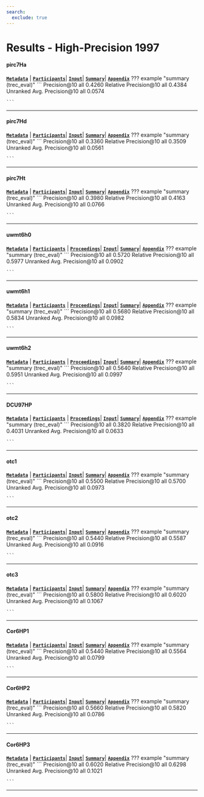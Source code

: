 ```yaml
---
search:
  exclude: true
---
```


# Results - High-Precision 1997 

#### pirc7Ha 
[**`Metadata`**](./runs.md#pirc7ha) | [**`Participants`**](./participants.md#cuny)| [**`Input`**](https://trec.nist.gov/results/trec6/trec6.results.input/tracks/high_prec/input.pirc7Ha.gz)| [**`Summary`**](https://trec.nist.gov/results/trec6/trec6.results.summary/tracks/high_prec/summary.pirc7Ha.gz)| [**`Appendix`**](https://trec.nist.gov/pubs/trec6/appendices/A/high-prec.runs.ps.gz)
??? example "summary (trec_eval)"
	```
	Precision@10				all	0.4260
	Relative Precision@10		all	0.4384
	Unranked Avg. Precision@10	all	0.0574

	```
---
#### pirc7Hd 
[**`Metadata`**](./runs.md#pirc7hd) | [**`Participants`**](./participants.md#cuny)| [**`Input`**](https://trec.nist.gov/results/trec6/trec6.results.input/tracks/high_prec/input.pirc7Hd.gz)| [**`Summary`**](https://trec.nist.gov/results/trec6/trec6.results.summary/tracks/high_prec/summary.pirc7Hd.gz)| [**`Appendix`**](https://trec.nist.gov/pubs/trec6/appendices/A/high-prec.runs.ps.gz)
??? example "summary (trec_eval)"
	```
	Precision@10				all	0.3360
	Relative Precision@10		all	0.3509
	Unranked Avg. Precision@10	all	0.0561

	```
---
#### pirc7Ht 
[**`Metadata`**](./runs.md#pirc7ht) | [**`Participants`**](./participants.md#cuny)| [**`Input`**](https://trec.nist.gov/results/trec6/trec6.results.input/tracks/high_prec/input.pirc7Ht.gz)| [**`Summary`**](https://trec.nist.gov/results/trec6/trec6.results.summary/tracks/high_prec/summary.pirc7Ht.gz)| [**`Appendix`**](https://trec.nist.gov/pubs/trec6/appendices/A/high-prec.runs.ps.gz)
??? example "summary (trec_eval)"
	```
	Precision@10				all	0.3980
	Relative Precision@10		all	0.4163
	Unranked Avg. Precision@10	all	0.0766

	```
---
#### uwmt6h0 
[**`Metadata`**](./runs.md#uwmt6h0) | [**`Participants`**](./participants.md#waterloo) | [**`Proceedings`**](./proceedings.md#passage-based-refinement-multitext-experiements-for-trec-6)| [**`Input`**](https://trec.nist.gov/results/trec6/trec6.results.input/tracks/high_prec/input.uwmt6h0.gz)| [**`Summary`**](https://trec.nist.gov/results/trec6/trec6.results.summary/tracks/high_prec/summary.uwmt6h0.gz)| [**`Appendix`**](https://trec.nist.gov/pubs/trec6/appendices/A/high-prec.runs.ps.gz)
??? example "summary (trec_eval)"
	```
	Precision@10				all	0.5720
	Relative Precision@10		all	0.5977
	Unranked Avg. Precision@10	all	0.0902

	```
---
#### uwmt6h1 
[**`Metadata`**](./runs.md#uwmt6h1) | [**`Participants`**](./participants.md#waterloo) | [**`Proceedings`**](./proceedings.md#passage-based-refinement-multitext-experiements-for-trec-6)| [**`Input`**](https://trec.nist.gov/results/trec6/trec6.results.input/tracks/high_prec/input.uwmt6h1.gz)| [**`Summary`**](https://trec.nist.gov/results/trec6/trec6.results.summary/tracks/high_prec/summary.uwmt6h1.gz)| [**`Appendix`**](https://trec.nist.gov/pubs/trec6/appendices/A/high-prec.runs.ps.gz)
??? example "summary (trec_eval)"
	```
	Precision@10				all	0.5680
	Relative Precision@10		all	0.5834
	Unranked Avg. Precision@10	all	0.0982

	```
---
#### uwmt6h2 
[**`Metadata`**](./runs.md#uwmt6h2) | [**`Participants`**](./participants.md#waterloo) | [**`Proceedings`**](./proceedings.md#passage-based-refinement-multitext-experiements-for-trec-6)| [**`Input`**](https://trec.nist.gov/results/trec6/trec6.results.input/tracks/high_prec/input.uwmt6h2.gz)| [**`Summary`**](https://trec.nist.gov/results/trec6/trec6.results.summary/tracks/high_prec/summary.uwmt6h2.gz)| [**`Appendix`**](https://trec.nist.gov/pubs/trec6/appendices/A/high-prec.runs.ps.gz)
??? example "summary (trec_eval)"
	```
	Precision@10				all	0.5640
	Relative Precision@10		all	0.5951
	Unranked Avg. Precision@10	all	0.0997

	```
---
#### DCU97HP 
[**`Metadata`**](./runs.md#dcu97hp) | [**`Participants`**](./participants.md#dublin) | [**`Proceedings`**](./proceedings.md#ad-hoc-retrieval-using-thresholds-wsts-for-french-mono-lingual-retrieval-document-at-a-glance-for-high-precision-and-triphone-windows-for-spoken-documents)| [**`Input`**](https://trec.nist.gov/results/trec6/trec6.results.input/tracks/high_prec/input.DCU97HP.gz)| [**`Summary`**](https://trec.nist.gov/results/trec6/trec6.results.summary/tracks/high_prec/summary.DCU97HP.gz)| [**`Appendix`**](https://trec.nist.gov/pubs/trec6/appendices/A/high-prec.runs.ps.gz)
??? example "summary (trec_eval)"
	```
	Precision@10				all	0.3820
	Relative Precision@10		all	0.4031
	Unranked Avg. Precision@10	all	0.0633

	```
---
#### otc1 
[**`Metadata`**](./runs.md#otc1) | [**`Participants`**](./participants.md#opentext)| [**`Input`**](https://trec.nist.gov/results/trec6/trec6.results.input/tracks/high_prec/input.otc1.gz)| [**`Summary`**](https://trec.nist.gov/results/trec6/trec6.results.summary/tracks/high_prec/summary.otc1.gz)| [**`Appendix`**](https://trec.nist.gov/pubs/trec6/appendices/A/high-prec.runs.ps.gz)
??? example "summary (trec_eval)"
	```
	Precision@10				all	0.5500
	Relative Precision@10		all	0.5700
	Unranked Avg. Precision@10	all	0.0973

	```
---
#### otc2 
[**`Metadata`**](./runs.md#otc2) | [**`Participants`**](./participants.md#opentext)| [**`Input`**](https://trec.nist.gov/results/trec6/trec6.results.input/tracks/high_prec/input.otc2.gz)| [**`Summary`**](https://trec.nist.gov/results/trec6/trec6.results.summary/tracks/high_prec/summary.otc2.gz)| [**`Appendix`**](https://trec.nist.gov/pubs/trec6/appendices/A/high-prec.runs.ps.gz)
??? example "summary (trec_eval)"
	```
	Precision@10				all	0.5440
	Relative Precision@10		all	0.5587
	Unranked Avg. Precision@10	all	0.0916

	```
---
#### otc3 
[**`Metadata`**](./runs.md#otc3) | [**`Participants`**](./participants.md#opentext)| [**`Input`**](https://trec.nist.gov/results/trec6/trec6.results.input/tracks/high_prec/input.otc3.gz)| [**`Summary`**](https://trec.nist.gov/results/trec6/trec6.results.summary/tracks/high_prec/summary.otc3.gz)| [**`Appendix`**](https://trec.nist.gov/pubs/trec6/appendices/A/high-prec.runs.ps.gz)
??? example "summary (trec_eval)"
	```
	Precision@10				all	0.5800
	Relative Precision@10		all	0.6020
	Unranked Avg. Precision@10	all	0.1067

	```
---
#### Cor6HP1 
[**`Metadata`**](./runs.md#cor6hp1) | [**`Participants`**](./participants.md#cornell)| [**`Input`**](https://trec.nist.gov/results/trec6/trec6.results.input/tracks/high_prec/input.Cor6HP1.gz)| [**`Summary`**](https://trec.nist.gov/results/trec6/trec6.results.summary/tracks/high_prec/summary.Cor6HP1.gz)| [**`Appendix`**](https://trec.nist.gov/pubs/trec6/appendices/A/high-prec.runs.ps.gz)
??? example "summary (trec_eval)"
	```
	Precision@10				all	0.5440
	Relative Precision@10		all	0.5564
	Unranked Avg. Precision@10	all	0.0799

	```
---
#### Cor6HP2 
[**`Metadata`**](./runs.md#cor6hp2) | [**`Participants`**](./participants.md#cornell)| [**`Input`**](https://trec.nist.gov/results/trec6/trec6.results.input/tracks/high_prec/input.Cor6HP2.gz)| [**`Summary`**](https://trec.nist.gov/results/trec6/trec6.results.summary/tracks/high_prec/summary.Cor6HP2.gz)| [**`Appendix`**](https://trec.nist.gov/pubs/trec6/appendices/A/high-prec.runs.ps.gz)
??? example "summary (trec_eval)"
	```
	Precision@10				all	0.5660
	Relative Precision@10		all	0.5820
	Unranked Avg. Precision@10	all	0.0786

	```
---
#### Cor6HP3 
[**`Metadata`**](./runs.md#cor6hp3) | [**`Participants`**](./participants.md#cornell)| [**`Input`**](https://trec.nist.gov/results/trec6/trec6.results.input/tracks/high_prec/input.Cor6HP3.gz)| [**`Summary`**](https://trec.nist.gov/results/trec6/trec6.results.summary/tracks/high_prec/summary.Cor6HP3.gz)| [**`Appendix`**](https://trec.nist.gov/pubs/trec6/appendices/A/high-prec.runs.ps.gz)
??? example "summary (trec_eval)"
	```
	Precision@10				all	0.6020
	Relative Precision@10		all	0.6298
	Unranked Avg. Precision@10	all	0.1021

	```
---

